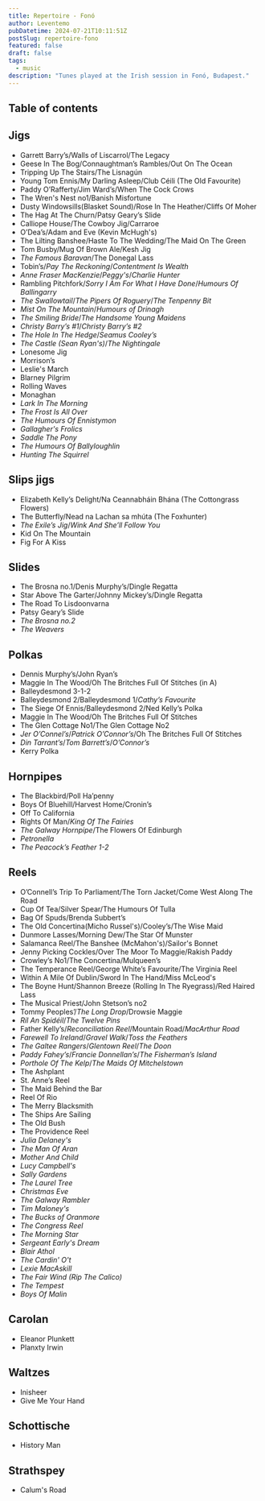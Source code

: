 ```yaml
---
title: Repertoire - Fonó
author: Leventemo
pubDatetime: 2024-07-21T10:11:51Z
postSlug: repertoire-fono
featured: false
draft: false
tags:
  - music
description: "Tunes played at the Irish session in Fonó, Budapest."
---
```


## Table of contents

## Jigs

- Garrett Barry’s/Walls of Liscarrol/The Legacy
- Geese In The Bog/Connaughtman’s Rambles/Out On The Ocean
- Tripping Up The Stairs/The Lisnagún
- Young Tom Ennis/My Darling Asleep/Club Céili (The Old Favourite)
- Paddy O’Rafferty/Jim Ward’s/When The Cock Crows
- The Wren's Nest no1/Banish Misfortune
- Dusty Windowsills(Blasket Sound)/Rose In The Heather/Cliffs Of Moher
- The Hag At The Churn/Patsy Geary’s Slide
- Calliope House/The Cowboy Jig/Carraroe
- O’Dea’s/Adam and Eve (Kevin McHugh's)
- The Lilting Banshee/Haste To The Wedding/The Maid On The Green
- Tom Busby/Mug Of Brown Ale/Kesh Jig
- _The Famous Baravan_/The Donegal Lass
- Tobin’s/_Pay The Reckoning_/_Contentment Is Wealth_
- _Anne Fraser MacKenzie_/_Peggy's_/_Charlie Hunter_
- Rambling Pitchfork/_Sorry I Am For What I Have Done_/_Humours Of Ballingarry_
- _The Swallowtail_/_The Pipers Of Roguery_/_The Tenpenny Bit_
- _Mist On The Mountain_/_Humours of Drinagh_
- _The Smiling Bride_/_The Handsome Young Maidens_
- _Christy Barry’s #1_/_Christy Barry’s #2_
- _The Hole In The Hedge_/_Seamus Cooley’s_
- _The Castle (Sean Ryan's)_/_The Nightingale_
- Lonesome Jig
- Morrison’s
- Leslie's March
- Blarney Pilgrim
- Rolling Waves
- Monaghan
- _Lark In The Morning_
- _The Frost Is All Over_
- _The Humours Of Ennistymon_
- _Gallagher's Frolics_
- _Saddle The Pony_
- _The Humours Of Ballyloughlin_
- _Hunting The Squirrel_

## Slips jigs

- Elizabeth Kelly’s Delight/Na Ceannabháin Bhána (The Cottongrass Flowers)
- The Butterfly/Nead na Lachan sa mhúta (The Foxhunter)
- _The Exile’s Jig_/_Wink And She’ll Follow You_
- Kid On The Mountain
- Fig For A Kiss

## Slides

- The Brosna no.1/Denis Murphy’s/Dingle Regatta
- Star Above The Garter/Johnny Mickey’s/Dingle Regatta
- The Road To Lisdoonvarna
- Patsy Geary’s Slide
- _The Brosna no.2_
- _The Weavers_

## Polkas

- Dennis Murphy’s/John Ryan’s
- Maggie In The Wood/Oh The Britches Full Of Stitches (in A)
- Balleydesmond 3-1-2
- Balleydesmond 2/Balleydesmond 1/_Cathy’s Favourite_
- The Siege Of Ennis/Balleydesmond 2/Ned Kelly’s Polka
- Maggie In The Wood/Oh The Britches Full Of Stitches
- The Glen Cottage No1/The Glen Cottage No2
- _Jer O’Connel’s_/_Patrick O’Connor’s_/Oh The Britches Full Of Stitches
- _Din Tarrant’s_/_Tom Barrett’s_/_O’Connor’s_
- Kerry Polka

## Hornpipes

- The Blackbird/Poll Ha’penny
- Boys Of Bluehill/Harvest Home/Cronin’s
- Off To California
- Rights Of Man/_King Of The Fairies_
- _The Galway Hornpipe_/The Flowers Of Edinburgh
- _Petronella_
- _The Peacock’s Feather 1-2_

## Reels

- O’Connell’s Trip To Parliament/The Torn Jacket/Come West Along The Road
- Cup Of Tea/Silver Spear/The Humours Of Tulla
- Bag Of Spuds/Brenda Subbert’s
- The Old Concertina(Micho Russel's)/Cooley’s/The Wise Maid
- Dunmore Lasses/Morning Dew/The Star Of Munster
- Salamanca Reel/The Banshee (McMahon's)/Sailor's Bonnet
- Jenny Picking Cockles/Over The Moor To Maggie/Rakish Paddy
- Crowley’s No1/The Concertina/Mulqueen’s
- The Temperance Reel/George White’s Favourite/The Virginia Reel
- Within A Mile Of Dublin/Sword In The Hand/Miss McLeod's
- The Boyne Hunt/Shannon Breeze (Rolling In The Ryegrass)/Red Haired Lass
- The Musical Priest/John Stetson’s no2
- Tommy Peoples’/_The Long Drop_/Drowsie Maggie
- _Ríl An Spidéil_/_The Twelve Pins_
- Father Kelly’s/_Reconciliation Reel_/Mountain Road/_MacArthur Road_
- _Farewell To Ireland_/_Gravel Walk_/_Toss the Feathers_
- _The Galtee Rangers_/_Glentown Reel_/_The Doon_
- _Paddy Fahey’s_/_Francie Donnellan’s_/_The Fisherman’s Island_
- _Porthole Of The Kelp_/_The Maids Of Mitchelstown_
- The Ashplant
- St. Anne’s Reel
- The Maid Behind the Bar
- Reel Of Rio
- The Merry Blacksmith
- The Ships Are Sailing
- The Old Bush
- The Providence Reel
- _Julia Delaney's_
- _The Man Of Aran_
- _Mother And Child_
- _Lucy Campbell's_
- _Sally Gardens_
- _The Laurel Tree_
- _Christmas Eve_
- _The Galway Rambler_
- _Tim Maloney's_
- _The Bucks of Oranmore_
- _The Congress Reel_
- _The Morning Star_
- _Sergeant Early's Dream_
- _Blair Athol_
- _The Cardin' O't_
- _Lexie MacAskill_
- _The Fair Wind (Rip The Calico)_
- _The Tempest_
- _Boys Of Malin_

## Carolan

- Eleanor Plunkett
- Planxty Irwin

## Waltzes

- Inisheer
- Give Me Your Hand

## Schottische

- History Man

## Strathspey

- Calum's Road
